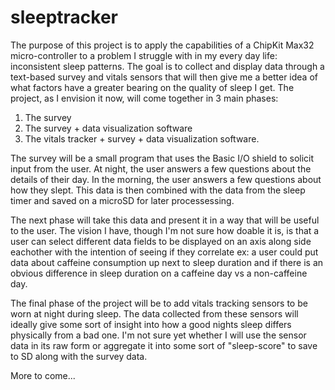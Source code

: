 # sleeptracker
The purpose of this project is to apply the capabilities of a ChipKit Max32 micro-controller to a problem I struggle with in my every day life: inconsistent sleep patterns.  The goal is to collect and display data through a text-based survey and vitals sensors that will then give me a better idea of what factors have a greater bearing on the quality of sleep I get. The project, as I envision it now, will come together in 3 main phases:
1. The survey
2. The survey + data visualization software
3. The vitals tracker + survey + data visualization software.  

The survey will be a small program that uses the Basic I/O shield to solicit input from the user.  At night, the user answers a few questions about the details of their day. In the morning, the user answers a few questions about how they slept.  This data is then combined with the data from the sleep timer and saved on a microSD for later processessing. 

The next phase will take this data and present it in a way that will be useful to the user.  The vision I have, though I'm not sure how doable it is, is that a user can select different data fields to be displayed on an axis along side eachother with the intention of seeing if they correlate ex: a user could put data about caffeine consumption up next to sleep duration and if there is an obvious difference in sleep duration on a caffeine day vs a non-caffeine day.

The final phase of the project will be to add vitals tracking sensors to be worn at night during sleep.  The data collected from these sensors will ideally give some sort of insight into how a good nights sleep differs physically from a bad one.  I'm not sure yet whether I will use the sensor data in its raw form or aggregate it into some sort of "sleep-score" to save to SD along with the survey data.

More to come...
